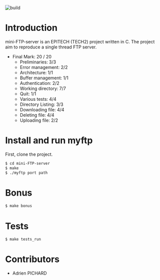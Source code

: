 ![build](https://github.com/a-pichard/mini-FTP-server/workflows/C/C++%20CI/badge.svg)

# Introduction
mini-FTP-server is an EPITECH (TECH2) project written in C. The project aim to reproduce a single thread FTP server.

* Final Mark: 20 / 20
  * Preliminaries: 3/3
  * Error management: 2/2
  * Architecture: 1/1
  * Buffer management: 1/1
  * Authentication: 2/2
  * Working directory: 7/7
  * Quit: 1/1
  * Various tests: 4/4
  * Directory Listing: 3/3
  * Downloading file: 4/4
  * Deleting file: 4/4
  * Uploading file: 2/2

# Install and run myftp

First, clone the project.

```bash
$ cd mini-FTP-server
$ make
$ ./myftp port path
```

# Bonus
```bash
$ make bonus
```

# Tests
```bash
$ make tests_run
```

# Contributors
* Adrien PICHARD
